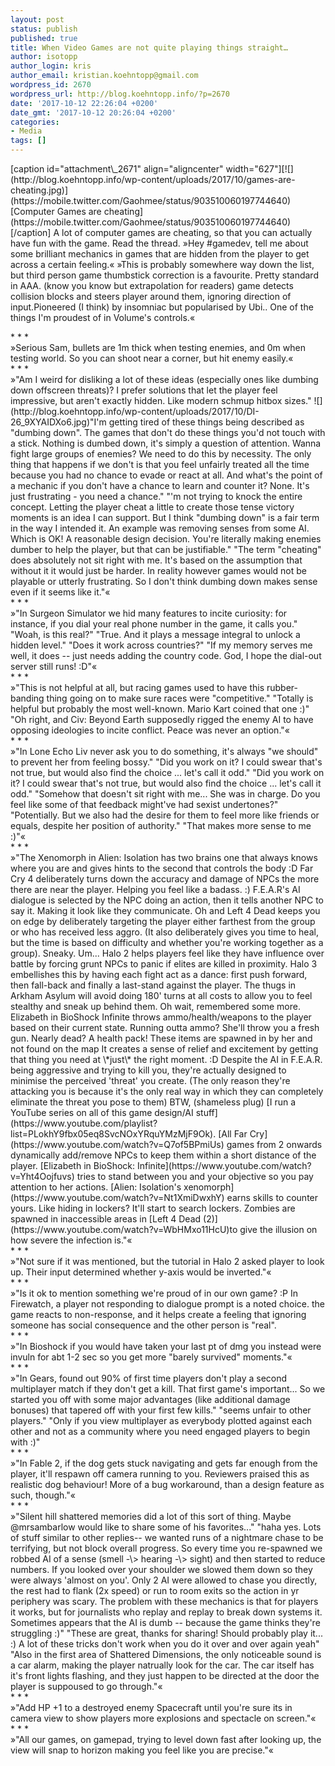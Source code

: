 ```yaml
---
layout: post
status: publish
published: true
title: When Video Games are not quite playing things straight…
author: isotopp
author_login: kris
author_email: kristian.koehntopp@gmail.com
wordpress_id: 2670
wordpress_url: http://blog.koehntopp.info/?p=2670
date: '2017-10-12 22:26:04 +0200'
date_gmt: '2017-10-12 20:26:04 +0200'
categories:
- Media
tags: []
---
```

<p>[caption id="attachment\_2671" align="aligncenter" width="627"][![](http://blog.koehntopp.info/wp-content/uploads/2017/10/games-are-cheating.jpg)](https://mobile.twitter.com/Gaohmee/status/903510060197744640) [Computer Games are cheating](https://mobile.twitter.com/Gaohmee/status/903510060197744640)[/caption] A lot of computer games are cheating, so that you can actually have fun with the game. Read the thread.<!--more--> »Hey #gamedev, tell me about some brilliant mechanics in games that are hidden from the player to get across a certain feeling.« »This is probably somewhere way down the list, but third person game thumbstick correction is a favourite. Pretty standard in AAA. (know you know but extrapolation for readers) game detects collision blocks and steers player around them, ignoring direction of input.Pioneered (I think) by insomniac but popularised by Ubi.. One of the things I'm proudest of in Volume's controls.«</p>
<p>* * *<br />
 »Serious Sam, bullets are 1m thick when testing enemies, and 0m when testing world. So you can shoot near a corner, but hit enemy easily.«<br />
* * *<br />
 »"Am I weird for disliking a lot of these ideas (especially ones like dumbing down offscreen threats)?&nbsp;I prefer solutions that let the player feel impressive, but aren't exactly hidden. Like modern schmup hitbox sizes." ![](http://blog.koehntopp.info/wp-content/uploads/2017/10/DI-26_9XYAIDXo6.jpg)"I'm getting tired of these things being described as "dumbing down". The games that don't do these things you'd not touch with a stick.&nbsp;Nothing is dumbed down, it's simply a question of attention. Wanna fight large groups of enemies? We need to do this by necessity.&nbsp;The only thing that happens if we don't is that you feel unfairly treated all the time because you had no chance to evade or react at all.&nbsp;And what's the point of a mechanic if you don't have a chance to learn and counter it? None. It's just frustrating - you need a chance." "'m not trying to knock the entire concept. Letting the player cheat a little to create those tense victory moments is an idea I can support.&nbsp;But I think "dumbing down" is a fair term in the way I intended it. An example was removing senses from some AI. Which is OK! A reasonable design decision. You're literally making enemies dumber to help the player, but that can be justifiable." "The term "cheating" does absolutely not sit right with me. It's based on the assumption that without it it would just be harder.&nbsp;In reality however games would not be playable or utterly frustrating. So I don't think dumbing down makes sense even if it seems like it."«<br />
* * *<br />
 »"In Surgeon Simulator we hid many features to incite curiosity: for instance, if you dial your real phone number in the game, it calls you." "Woah, is this real?" "True. And it plays a message integral to unlock a hidden level." "Does it work across countries?" "If my memory serves me well, it does -- just needs adding the country code. God, I hope the dial-out server still runs! :D"«<br />
* * *<br />
 »"This is not helpful at all, but racing games used to have this rubber-banding thing going on to make sure races were "competitive." "Totally is helpful but probably the most well-known. Mario Kart coined that one :)" "Oh right, and Civ: Beyond Earth supposedly rigged the enemy AI to have opposing ideologies to incite conflict. Peace was never an option."«<br />
* * *<br />
 »"In Lone Echo Liv never ask you to do something, it's always "we should" to prevent her from feeling bossy." "Did you work on it? I could swear that's not true, but would also find the choice ... let's call it odd." "Did you work on it? I could swear that's not true, but would also find the choice ... let's call it odd." "Somehow that doesn't sit right with me... She was in charge. Do you feel like some of that feedback might've had sexist undertones?" "Potentially. But we also had the desire for them to feel more like friends or equals, despite her position of authority." "That makes more sense to me :)"«<br />
* * *<br />
 »"The Xenomorph in Alien: Isolation has two brains one that always knows where you are and gives hints to the second that controls the body :D Far Cry 4 deliberately turns down the accuracy and damage of NPCs the more there are near the player. Helping you feel like a badass. :) F.E.A.R's AI dialogue is selected by the NPC doing an action, then it tells another NPC to say it. Making it look like they communicate. Oh and Left 4 Dead keeps you on edge by deliberately targeting the player either farthest from the group or who has received less aggro.&nbsp;(It also deliberately gives you time to heal, but the time is based on difficulty and whether you're working together as a group). Sneaky. Um... Halo 2 helps players feel like they have influence over battle by forcing grunt NPCs to panic if elites are killed in proximity. Halo 3 embellishes this by having each fight act as a dance: first push forward, then fall-back and finally a last-stand against the player. The thugs in Arkham Asylum will avoid doing 180' turns at all costs to allow you to feel stealthy and sneak up behind them. Oh wait, remembered some more. Elizabeth in BioShock Infinite throws ammo/health/weapons to the player based on their current state. Running outta ammo? She'll throw you a fresh gun. Nearly dead? A health pack! These items are spawned in by her and not found on the map It creates a sense of relief and excitement by getting that thing you need at \*just\* the right moment. :D Despite the AI in F.E.A.R. being aggressive and trying to kill you, they're actually designed to minimise the perceived 'threat' you create.&nbsp;(The only reason they're attacking you is because it's the only real way in which they can completely eliminate the threat you pose to them)&nbsp;BTW, (shameless plug) [I run a YouTube series on all of this game design/AI stuff](https://www.youtube.com/playlist?list=PLokhY9fbx05eq8SvcNOxYRquYMzMjF9Ok). [All Far Cry](https://www.youtube.com/watch?v=Q7of5BPmiUs) games from 2 onwards dynamically add/remove NPCs to keep them within a short distance of the player. [Elizabeth in BioShock: Infinite](https://www.youtube.com/watch?v=Yht4Oojfuvs) tries to stand between you and your objective so you pay attention to her actions. [Alien: Isolation's xenomorph](https://www.youtube.com/watch?v=Nt1XmiDwxhY) earns skills to counter yours. Like hiding in lockers? It'll start to search lockers. Zombies are spawned in inaccessible areas in [Left 4 Dead (2)](https://www.youtube.com/watch?v=WbHMxo11HcU)to give the illusion on how severe the infection is."«<br />
* * *<br />
 »"Not sure if it was mentioned, but the tutorial in Halo 2 asked player to look up. Their input determined whether y-axis would be inverted."«<br />
* * *<br />
 »"Is it ok to mention something we're proud of in our own game? :P In Firewatch, a player not responding to dialogue prompt is a noted choice.&nbsp;the game reacts to non-response, and it helps create a feeling that ignoring someone has social consequence and the other person is "real".<br />
* * *<br />
 »"In Bioshock if you would have taken your last pt of dmg you instead were invuln for abt 1-2 sec so you get more "barely survived" moments."«<br />
* * *<br />
 »"In Gears, found out 90% of first time players don't play a second multiplayer match if they don't get a kill. That first game's important...&nbsp;So we started you off with some major advantages (like additional damage bonuses) that tapered off with your first few kills." "seems unfair to other players." "Only if you view multiplayer as everybody plotted against each other and not as a community where you need engaged players to begin with :)"<br />
* * *<br />
 »"In Fable 2, if the dog gets stuck navigating and gets far enough from the player, it'll respawn off camera running to you.&nbsp;Reviewers praised this as realistic dog behaviour!&nbsp;More of a bug workaround, than a design feature as such, though."«<br />
* * *<br />
 »"Silent hill shattered memories did a lot of this sort of thing. Maybe @mrsambarlow would like to share some of his favorites..." "haha yes. Lots of stuff similar to other replies-- we wanted runs of a nightmare chase to be terrifying, but not block overall progress.&nbsp;So every time you re-spawned we robbed AI of a sense (smell -\> hearing -\> sight) and then started to reduce numbers.&nbsp;If you looked over your shoulder we slowed them down so they were always 'almost on you'.&nbsp;Only 2 AI were allowed to chase you directly, the rest had to flank (2x speed) or run to room exits so the action in yr periphery was scary. The problem with these mechanics is that for players it works, but for journalists who replay and replay to break down systems it. Sometimes appears that the AI is dumb -- because the game thinks they're struggling :)" "These are great, thanks for sharing! Should probably play it... :) A lot of these tricks don't work when you do it over and over again yeah" "Also in the first area of Shattered Dimensions, the only noticeable sound is a car alarm, making the player natrually look for the car.&nbsp;The car itself has it's front lights flashing, and they just happen to be directed at the door the player is suppoused to go through."«<br />
* * *<br />
 »"Add HP +1 to a destroyed enemy Spacecraft until you're sure its in camera view to show players more explosions and spectacle on screen."«<br />
* * *<br />
 »"All our games, on gamepad, trying to level down fast after looking up, the view will snap to horizon making you feel like you are precise."«</p>
